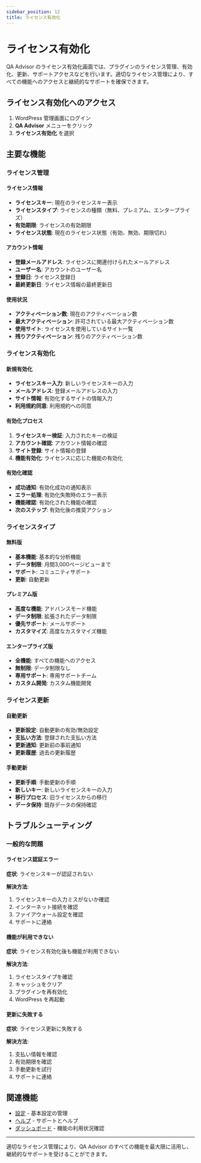 ```yaml
---
sidebar_position: 12
title: ライセンス有効化
---
```


# ライセンス有効化

QA Advisor のライセンス有効化画面では、プラグインのライセンス管理、有効化、更新、サポートアクセスなどを行います。適切なライセンス管理により、すべての機能へのアクセスと継続的なサポートを確保できます。

## ライセンス有効化へのアクセス

1. WordPress 管理画面にログイン
2. **QA Advisor** メニューをクリック
3. **ライセンス有効化** を選択

## 主要な機能

### ライセンス管理

#### ライセンス情報
- **ライセンスキー**: 現在のライセンスキー表示
- **ライセンスタイプ**: ライセンスの種類（無料、プレミアム、エンタープライズ）
- **有効期限**: ライセンスの有効期限
- **ライセンス状態**: 現在のライセンス状態（有効、無効、期限切れ）

#### アカウント情報
- **登録メールアドレス**: ライセンスに関連付けられたメールアドレス
- **ユーザー名**: アカウントのユーザー名
- **登録日**: ライセンス登録日
- **最終更新日**: ライセンス情報の最終更新日

#### 使用状況
- **アクティベーション数**: 現在のアクティベーション数
- **最大アクティベーション**: 許可されている最大アクティベーション数
- **使用サイト**: ライセンスを使用しているサイト一覧
- **残りアクティベーション**: 残りのアクティベーション数

### ライセンス有効化

#### 新規有効化
- **ライセンスキー入力**: 新しいライセンスキーの入力
- **メールアドレス**: 登録メールアドレスの入力
- **サイト情報**: 有効化するサイトの情報入力
- **利用規約同意**: 利用規約への同意

#### 有効化プロセス
1. **ライセンスキー検証**: 入力されたキーの検証
2. **アカウント確認**: アカウント情報の確認
3. **サイト登録**: サイト情報の登録
4. **機能有効化**: ライセンスに応じた機能の有効化

#### 有効化確認
- **成功通知**: 有効化成功の通知表示
- **エラー処理**: 有効化失敗時のエラー表示
- **機能確認**: 有効化された機能の確認
- **次のステップ**: 有効化後の推奨アクション

### ライセンスタイプ

#### 無料版
- **基本機能**: 基本的な分析機能
- **データ制限**: 月間3,000ページビューまで
- **サポート**: コミュニティサポート
- **更新**: 自動更新

#### プレミアム版
- **高度な機能**: アドバンスモード機能
- **データ制限**: 拡張されたデータ制限
- **優先サポート**: メールサポート
- **カスタマイズ**: 高度なカスタマイズ機能

#### エンタープライズ版
- **全機能**: すべての機能へのアクセス
- **無制限**: データ制限なし
- **専用サポート**: 専用サポートチーム
- **カスタム開発**: カスタム機能開発

### ライセンス更新

#### 自動更新
- **更新設定**: 自動更新の有効/無効設定
- **支払い方法**: 登録された支払い方法
- **更新通知**: 更新前の事前通知
- **更新履歴**: 過去の更新履歴

#### 手動更新
- **更新手順**: 手動更新の手順
- **新しいキー**: 新しいライセンスキーの入力
- **移行プロセス**: 旧ライセンスからの移行
- **データ保持**: 既存データの保持確認

## トラブルシューティング

### 一般的な問題

#### ライセンス認証エラー
**症状**: ライセンスキーが認証されない

**解決方法**:
1. ライセンスキーの入力ミスがないか確認
2. インターネット接続を確認
3. ファイアウォール設定を確認
4. サポートに連絡

#### 機能が利用できない
**症状**: ライセンス有効化後も機能が利用できない

**解決方法**:
1. ライセンスタイプを確認
2. キャッシュをクリア
3. プラグインを再有効化
4. WordPress を再起動

#### 更新に失敗する
**症状**: ライセンス更新に失敗する

**解決方法**:
1. 支払い情報を確認
2. 有効期限を確認
3. 手動更新を試行
4. サポートに連絡

## 関連機能

- [設定](/docs/user-manual/screens-and-operations/settings) - 基本設定の管理
- [ヘルプ](/docs/user-manual/screens-and-operations/help) - サポートとヘルプ
- [ダッシュボード](/docs/user-manual/screens-and-operations/dashboard) - 機能の利用状況確認

---

適切なライセンス管理により、QA Advisor のすべての機能を最大限に活用し、継続的なサポートを受けることができます。
